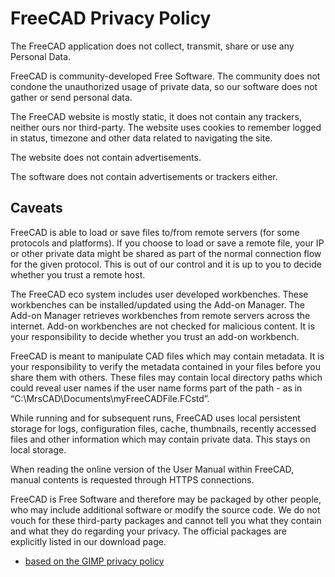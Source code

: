 # FreeCAD Privacy Policy 

The FreeCAD application does not collect, transmit, share or use any Personal Data.

FreeCAD is community-developed Free Software. The community does not condone the unauthorized usage of private data, so our software does not gather or send personal data.

The FreeCAD website is mostly static, it does not contain any trackers, neither ours nor third-party.  The website uses cookies to remember logged in status, timezone and other
data related to navigating the site.

The website does not contain advertisements.

The software does not contain advertisements or trackers either.

## Caveats

FreeCAD is able to load or save files to/from remote servers (for some protocols and platforms). If you choose to load or save a remote file, your IP or other private data might be shared as part of the normal connection flow for the given protocol. This is out of our control and it is up to you to decide whether you trust a remote host.

The FreeCAD eco system includes user developed workbenches.  These workbenches can be installed/updated using the Add-on Manager.  The Add-on Manager retrieves workbenches from remote servers across the internet.  Add-on workbenches are not checked for malicious content.  It is your responsibility to decide whether you trust an add-on workbench.

FreeCAD is meant to manipulate CAD files which may contain metadata. It is your responsibility to verify the metadata contained in your files before you share them with others.   These files may contain local directory paths which could reveal user names if the user name forms part of the path - as in “C:\MrsCAD\Documents\myFreeCADFile.FCstd”.

While running and for subsequent runs, FreeCAD uses local persistent storage for logs, configuration files, cache, thumbnails, recently accessed files and other information which may contain private data. This stays on local storage.

When reading the online version of the User Manual within FreeCAD, manual contents is requested through HTTPS connections.

FreeCAD is Free Software and therefore may be packaged by other people, who may include additional software or modify the source code. We do not vouch for these third-party packages and cannot tell you what they contain and what they do regarding your privacy. The official packages are explicitly listed in our download page.

   
 - [based on the GIMP privacy policy](https://www.gimp.org/about/privacy.html)

